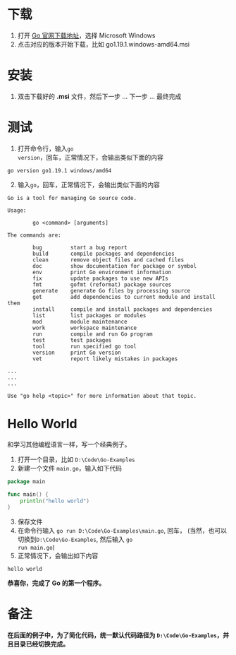 # 下载
1. 打开 [Go 官网下载地址](https://go.dev/dl/)，选择 Microsoft Windows
2. 点击对应的版本开始下载，比如 go1.19.1.windows-amd64.msi

# 安装
1. 双击下载好的 **.msi** 文件，然后下一步 ... 下一步 ... 最终完成

# 测试
1. 打开命令行，输入<code>go version</code>，回车，正常情况下，会输出类似下面的内容
```shell
go version go1.19.1 windows/amd64
```
2. 输入<code>go</code>，回车，正常情况下，会输出类似下面的内容
```shell
Go is a tool for managing Go source code.

Usage:

        go <command> [arguments]

The commands are:

        bug         start a bug report
        build       compile packages and dependencies
        clean       remove object files and cached files
        doc         show documentation for package or symbol
        env         print Go environment information
        fix         update packages to use new APIs
        fmt         gofmt (reformat) package sources
        generate    generate Go files by processing source
        get         add dependencies to current module and install them
        install     compile and install packages and dependencies
        list        list packages or modules
        mod         module maintenance
        work        workspace maintenance
        run         compile and run Go program
        test        test packages
        tool        run specified go tool
        version     print Go version
        vet         report likely mistakes in packages

...
...
...

Use "go help <topic>" for more information about that topic.
```

# Hello World
和学习其他编程语言一样，写一个经典例子。

1. 打开一个目录，比如 <code>D:\Code\Go-Examples</code>
2. 新建一个文件 <code>main.go</code>，输入如下代码
```go
package main

func main() {
	println("hello world")
}
```
3. 保存文件
4. 在命令行输入 <code>go run D:\Code\Go-Examples\main.go</code>, 回车，
(当然，也可以切换到<code>D:\Code\Go-Examples</code>, 然后输入 <code>go run main.go</code>)
5. 正常情况下，会输出如下内容
```shell
hello world
```

**恭喜你，完成了 Go 的第一个程序。**

# 备注
**在后面的例子中，为了简化代码，统一默认代码路径为 <code>D:\Code\Go-Examples</code>，并且目录已经切换完成。**